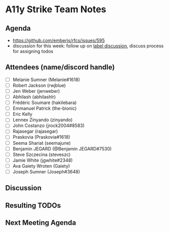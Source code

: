 # A11y Strike Team Notes

## Agenda
- https://github.com/emberjs/rfcs/issues/595
- discussion for this week: follow up on [label discussion](https://github.com/ember-a11y/core-notes/blob/ember-a11y/ember-a11y/2020-03/march-25.md), discuss process for assigning todos

## Attendees (name/discord handle)

- [ ] Melanie Sumner (Melanie#1618)
- [ ] Robert Jackson	(rwjblue)
- [ ] Jen Weber	(jenweber)
- [ ] Abhilash (abhilashlr)
- [ ] Frédéric Soumare	(hakilebara)
- [ ] Emmanuel Patrick	(the-bionic)
- [ ] Eric Kelly
- [ ] Lennex Zinyando	(zinyando)
- [ ] John Costanzo	(jrock2004#8583)
- [ ] Rajasegar	(rajasegar)
- [ ] Praskovia	(Praskovia#1618)
- [ ] Seema Shariat	(seemajune)
- [ ] Benjamin JEGARD	(@Benjamin JEGARD#7530) 
- [ ] Steve Szczecina	(steveszc)
- [ ] Jamie White	(jgwhite#2348)
- [ ] Ava Gaiety Wroten (Gaiety) 
- [ ] Joseph Sumner	(Joseph#3648)

## Discussion


## Resulting TODOs


## Next Meeting Agenda


